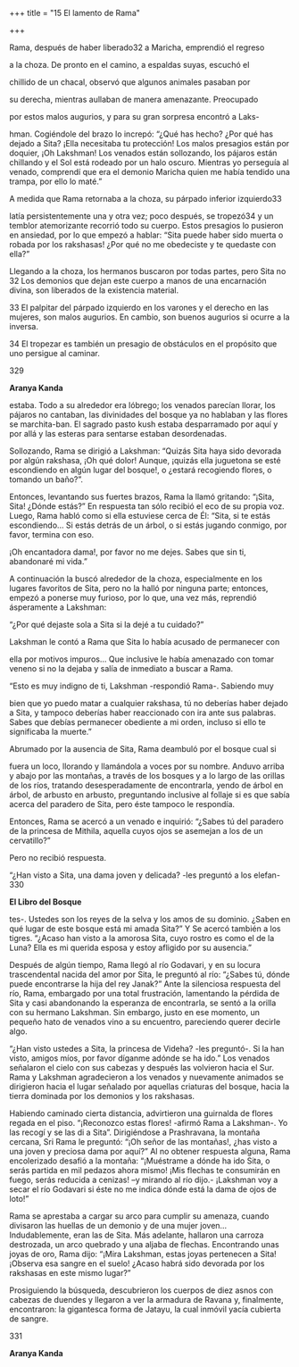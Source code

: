 +++
title = "15 El lamento de Rama"

+++

Rama, después de haber liberado32 a Maricha, emprendió el regreso 

a la choza. De pronto en el camino, a espaldas suyas, escuchó el 

chillido de un chacal, observó que algunos animales pasaban por 

su derecha, mientras aullaban de manera amenazante. Preocupado 

por estos malos augurios, y para su gran sorpresa encontró a Laks-

hman. Cogiéndole del brazo lo increpó: “¿Qué has hecho? ¿Por qué has dejado a Sita? ¡Ella necesitaba tu protección\! Los malos presagios están por doquier, ¡Oh Lakshman\! Los venados están sollozando, los pájaros están chillando y el Sol está rodeado por un halo oscuro. Mientras yo perseguía al venado, comprendí que era el demonio Maricha quien me había tendido una trampa, por ello lo maté.” 

A medida que Rama retornaba a la choza, su párpado inferior izquierdo33 

latía persistentemente una y otra vez; poco después, se tropezó34 y un temblor atemorizante recorrió todo su cuerpo. Estos presagios lo pusieron en ansiedad, por lo que empezó a hablar: “Sita puede haber sido muerta o robada por los rakshasas\! ¿Por qué no me obedeciste y te quedaste con ella?” 

Llegando a la choza, los hermanos buscaron por todas partes, pero Sita no 32 Los demonios que dejan este cuerpo a manos de una encarnación divina, son liberados de la existencia material. 

33 El palpitar del párpado izquierdo en los varones y el derecho en las mujeres, son malos augurios. En cambio, son buenos augurios si ocurre a la inversa. 

34 El tropezar es también un presagio de obstáculos en el propósito que uno persigue al caminar. 

329

**Aranya Kanda**

estaba. Todo a su alrededor era lóbrego; los venados parecían llorar, los pájaros no cantaban, las divinidades del bosque ya no hablaban y las flores se marchita-ban. El sagrado pasto kush estaba desparramado por aquí y por allá y las esteras para sentarse estaban desordenadas. 

Sollozando, Rama se dirigió a Lakshman: “Quizás Sita haya sido devorada por algún rakshasa, ¡Oh qué dolor\! Aunque, ¡quizás ella juguetona se esté escondiendo en algún lugar del bosque\!, o ¿estará recogiendo flores, o tomando un baño?”. 

Entonces, levantando sus fuertes brazos, Rama la llamó gritando: “¡Sita, Sita\! ¿Dónde estás?” En respuesta tan sólo recibió el eco de su propia voz. Luego, Rama habló como si ella estuviese cerca de Él: “Sita, si te estás escondiendo… Si estás detrás de un árbol, o si estás jugando conmigo, por favor, termina con eso. 

¡Oh encantadora dama\!, por favor no me dejes. Sabes que sin ti, abandonaré mi vida.” 

A continuación la buscó alrededor de la choza, especialmente en los lugares favoritos de Sita, pero no la halló por ninguna parte; entonces, empezó a ponerse muy furioso, por lo que, una vez más, reprendió ásperamente a Lakshman: 

“¿Por qué dejaste sola a Sita si la dejé a tu cuidado?” 

Lakshman le contó a Rama que Sita lo había acusado de permanecer con 

ella por motivos impuros… Que inclusive le había amenazado con tomar veneno si no la dejaba y salía de inmediato a buscar a Rama. 

“Esto es muy indigno de ti, Lakshman -respondió Rama-. Sabiendo muy 

bien que yo puedo matar a cualquier rakshasa, tú no deberías haber dejado a Sita, y tampoco deberías haber reaccionado con ira ante sus palabras. Sabes que debías permanecer obediente a mi orden, incluso si ello te significaba la muerte.” 

Abrumado por la ausencia de Sita, Rama deambuló por el bosque cual si 

fuera un loco, llorando y llamándola a voces por su nombre. Anduvo arriba y abajo por las montañas, a través de los bosques y a lo largo de las orillas de los ríos, tratando desesperadamente de encontrarla, yendo de árbol en árbol, de arbusto en arbusto, preguntando inclusive al follaje si es que sabía acerca del paradero de Sita, pero éste tampoco le respondía. 

Entonces, Rama se acercó a un venado e inquirió: “¿Sabes tú del paradero de la princesa de Mithila, aquella cuyos ojos se asemejan a los de un cervatillo?” 

Pero no recibió respuesta. 

“¿Han visto a Sita, una dama joven y delicada? -les preguntó a los elefan-330

**El Libro del Bosque**

tes-. Ustedes son los reyes de la selva y los amos de su dominio. ¿Saben en qué lugar de este bosque está mi amada Sita?” Y Se acercó también a los tigres. “¿Acaso han visto a la amorosa Sita, cuyo rostro es como el de la Luna? Ella es mi querida esposa y estoy afligido por su ausencia.” 

Después de algún tiempo, Rama llegó al río Godavari, y en su locura trascendental nacida del amor por Sita, le preguntó al río: “¿Sabes tú, dónde puede encontrarse la hija del rey Janak?” Ante la silenciosa respuesta del río, Rama, embargado por una total frustración, lamentando la pérdida de Sita y casi abandonando la esperanza de encontrarla, se sentó a la orilla con su hermano Lakshman. Sin embargo, justo en ese momento, un pequeño hato de venados vino a su encuentro, pareciendo querer decirle algo. 

“¿Han visto ustedes a Sita, la princesa de Videha? -les preguntó-. Si la han visto, amigos míos, por favor díganme adónde se ha ido.” Los venados señalaron el cielo con sus cabezas y después las volvieron hacia el Sur. Rama y Lakshman agradecieron a los venados y nuevamente animados se dirigieron hacia el lugar señalado por aquellas criaturas del bosque, hacia la tierra dominada por los demonios y los rakshasas. 

Habiendo caminado cierta distancia, advirtieron una guirnalda de flores regada en el piso. “¡Reconozco estas flores\! -afirmó Rama a Lakshman-. Yo las recogí y se las di a Sita”. Dirigiéndose a Prashravana, la montaña cercana, Sri Rama le preguntó: “¡Oh señor de las montañas\!, ¿has visto a una joven y preciosa dama por aquí?” Al no obtener respuesta alguna, Rama encolerizado desafió a la montaña: “¡Muéstrame a dónde ha ido Sita, o serás partida en mil pedazos ahora mismo\! ¡Mis flechas te consumirán en fuego, serás reducida a cenizas\! –y mirando al río dijo.- ¡Lakshman voy a secar el río Godavari si éste no me indica dónde está la dama de ojos de loto\!” 

Rama se aprestaba a cargar su arco para cumplir su amenaza, cuando divisaron las huellas de un demonio y de una mujer joven… Indudablemente, eran las de Sita. Más adelante, hallaron una carroza destrozada, un arco quebrado y una aljaba de flechas. Encontrando unas joyas de oro, Rama dijo: “¡Mira Lakshman, estas joyas pertenecen a Sita\! ¡Observa esa sangre en el suelo\! ¿Acaso habrá sido devorada por los rakshasas en este mismo lugar?” 

Prosiguiendo la búsqueda, descubrieron los cuerpos de diez asnos con cabezas de duendes y llegaron a ver la armadura de Ravana y, finalmente, encontraron: la gigantesca forma de Jatayu, la cual inmóvil yacía cubierta de sangre. 

331

**Aranya Kanda**
